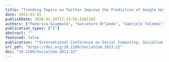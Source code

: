 ```yaml
---
title: "Trending Topics on Twitter Improve the Prediction of Google Hot Queries"
date: 2013-01-01
publishDate: 2020-01-20T17:19:56.638210Z
authors: ["Federica Giummolè", "Salvatore Orlando", "Gabriele Tolomei"]
publication_types: ["1"]
abstract: ""
featured: false
publication: "*International Conference on Social Computing, SocialCom 2013, SocialCom/PASSAT/BigData/EconCom/BioMedCom 2013, Washington, DC, USA, 8-14 September, 2013*"
url_pdf: "https://doi.org/10.1109/SocialCom.2013.12"
doi: "10.1109/SocialCom.2013.12"
---
```


